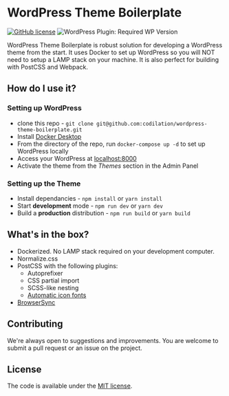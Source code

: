 # WordPress Theme Boilerplate
[![GitHub license](https://img.shields.io/github/license/codilation/wordpress-theme-boilerplate)](https://github.com/codiltion/wordpress-theme-boilerplate/blob/master/LICENSE)
![WordPress Plugin: Required WP Version](https://img.shields.io/wordpress/plugin/wp-version/gutenberg)

WordPress Theme Boilerplate is robust solution for developing a WordPress theme from the start. It uses Docker to set up WordPress so you will NOT need to setup a LAMP stack on your machine. It is also perfect for building with PostCSS and Webpack.

## How do I use it?

### Setting up WordPress

- clone this repo - `git clone git@github.com:codilation/wordpress-theme-boilerplate.git`
- Install [Docker Desktop](https://www.docker.com/products/docker-desktop)
- From the directory of the repo, run `docker-compose up -d` to set up WordPress locally
- Access your WordPress at [localhost:8000](http://localhost:8000)
- Activate the theme from the *Themes* section in the Admin Panel

### Setting up the Theme

- Install dependancies - `npm install` or `yarn install`
- Start **development** mode - `npm run dev` or `yarn dev`
- Build a **production** distribution - `npm run build` or `yarn build`

## What's in the box?

- Dockerized. No LAMP stack required on your development computer.
- Normalize.css
- PostCSS with the following plugins:
    - Autoprefixer
    - CSS partial import
    - SCSS-like nesting
    - [Automatic icon fonts](https://www.npmjs.com/package/iconfont-webpack-plugin)
- [BrowserSync](https://www.browsersync.io/)

## Contributing

We're always open to suggestions and improvements. You are welcome to submit a pull request or an issue on the project.

## License

The code is available under the [MIT license](LICENSE.txt).
